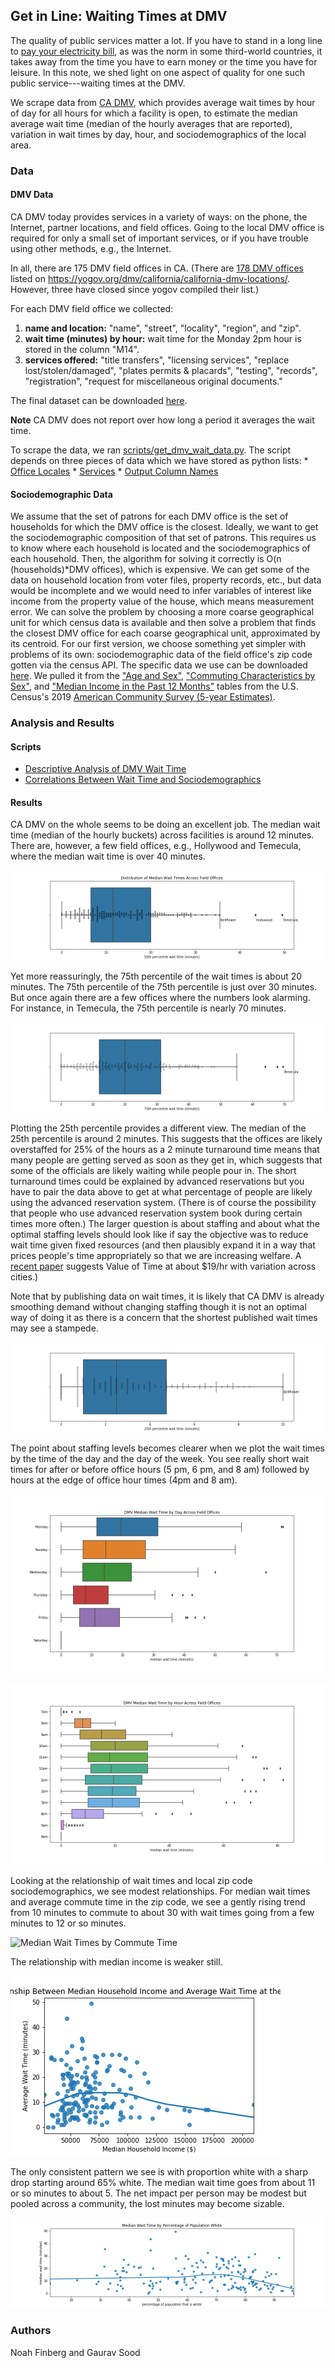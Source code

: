 ## Get in Line: Waiting Times at DMV

The quality of public services matter a lot. If you have to stand in a long line to [pay your electricity bill](https://www.bbc.com/news/world-asia-india-38088385), as was the norm in some third-world countries, it takes away from the time you have to earn money or the time you have for leisure. In this note, we shed light on one aspect of quality for one such public service---waiting times at the DMV.

We scrape data from [CA DMV](https://www.dmv.ca.gov/), which provides average wait times by hour of day for all hours for which a facility is open, to estimate the median average wait time (median of the hourly averages that are reported), variation in wait times by day, hour, and sociodemographics of the local area. 

### Data

#### DMV Data

CA DMV today provides services in a variety of ways: on the phone, the Internet, partner locations, and field offices. Going to the local DMV office is required for only a small set of important services, or if you have trouble using other methods, e.g., the Internet.    

In all, there are 175 DMV field offices in CA. (There are [178 DMV offices](data/yogov_dmv_list.txt) listed on https://yogov.org/dmv/california/california-dmv-locations/. However, three have closed since yogov compiled their list.)

For each DMV field office we collected:

1. **name and location:** "name", "street", "locality", "region", and "zip".
2. **wait time (minutes) by hour:** wait time for the Monday 2pm hour is stored in the column "M14".
3. **services offered:** "title transfers", "licensing services", "replace lost/stolen/damaged", "plates permits & placards", "testing", "records", "registration", "request for miscellaneous original documents."

The final dataset can be downloaded [here](https://github.com/soodoku/wait/blob/master/data/dmv_data_output_12_14_2020.csv). 

**Note** CA DMV does not report over how long a period it averages the wait time. 

To scrape the data, we ran [scripts/get_dmv_wait_data.py](scripts/get_dmv_wait_data.py). The script depends on three pieces of data which we have stored as python lists:
    * [Office Locales](scripts/ca_locales.py)
    * [Services](scripts/services.py)
    * [Output Column Names](scripts/output_columns.py)

#### Sociodemographic Data

We assume that the set of patrons for each DMV office is the set of households for which the DMV office is the closest. Ideally, we want to get the sociodemographic composition of that set of patrons. This requires us to know where each household is located and the sociodemographics of each household. Then, the algorithm for solving it correctly is O(n (households)*DMV offices), which is expensive. We can get some of the data on household location from voter files, property records, etc., but data would be incomplete and we would need to infer variables of interest like income from the property value of the house, which means measurement error. We can solve the problem by choosing a more coarse geographical unit for which census data is available and then solve a problem that finds the closest DMV office for each coarse geographical unit, approximated by its centroid. For our first version, we choose something yet simpler with problems of its own: sociodemographic data of the field office's zip code gotten via the census API. The specific data we use can be downloaded [here](data/ca_census_data/). We pulled it from the ["Age and Sex"](https://data.census.gov/cedsci/table?q=S0101&tid=ACSST5Y2019.S0101), ["Commuting Characteristics by Sex"](https://data.census.gov/cedsci/table?q=S0801&tid=ACSST5Y2019.S0801), and ["Median Income in the Past 12 Months"](https://data.census.gov/cedsci/table?q=S1903&tid=ACSST5Y2019.S1903) tables from the U.S. Census's 2019 [American Community Survey (5-year Estimates)](https://www.census.gov/programs-surveys/acs/about.html).

### Analysis and Results

#### Scripts

* [Descriptive Analysis of DMV Wait Time](DMV.ipynb)
* [Correlations Between Wait Time and Sociodemographics](Sociodem.ipynb)

#### Results

CA DMV on the whole seems to be doing an excellent job. The median wait time (median of the hourly buckets) across facilities is around 12 minutes. There are, however, a few field offices, e.g., Hollywood and Temecula, where the median wait time is over 40 minutes.

![Median Wait Times](figs/dmv_average_wait_by_field_office.png)

Yet more reassuringly, the 75th percentile of the wait times is about 20 minutes. The 75th percentile of the 75th percentile is just over 30 minutes. But once again there are a few offices where the numbers look alarming. For instance, in Temecula, the 75th percentile is nearly 70 minutes.

![75th Percentile Wait Times](figs/dmv_75_percentile_wait_by_field_office.png)

Plotting the 25th percentile provides a different view. The median of the 25th percentile is around 2 minutes. This suggests that the offices are likely overstaffed for 25% of the hours as a 2 minute turnaround time means that many people are getting served as soon as they get in, which suggests that some of the officials are likely waiting while people pour in. The short turnaround times could be explained by advanced reservations but you have to pair the data above to get at what percentage of people are likely using the advanced reservation system. (There is of course the possibility that people who use advanced reservation system book during certain times more often.) The larger question is about staffing and about what the optimal staffing levels should look like if say the objective was to reduce wait time given fixed resources (and then plausibly expand it in a way that prices people's time appropriately so that we are increasing welfare. A [recent paper](http://s3.amazonaws.com/fieldexperiments-papers2/papers/00720.pdf) suggests Value of Time at about $19/hr with variation across cities.) 

Note that by publishing data on wait times, it is likely that CA DMV is already smoothing demand without changing staffing though it is not an optimal way of doing it as there is a concern that the shortest published wait times may see a stampede.

![25th Percentile Wait Times](figs/dmv_25_percentile_wait_by_field_office.png)

The point about staffing levels becomes clearer when we plot the wait times by the time of the day and the day of the week. You see really short wait times for after or before office hours (5 pm, 6 pm, and 8 am) followed by hours at the edge of office hour times (4pm and 8 am).

![Median Wait Times by DoW](figs/dmv_median_wait_time_by_day_by_field_office.png)

![Median Wait Times by ToD](figs/dmv_median_wait_time_by_hour_by_field_office.png)

Looking at the relationship of wait times and local zip code sociodemographics, we see modest relationships. For median wait times and average commute time in the zip code, we see a gently rising trend from 10 minutes to commute to about 30 with wait times going from a few minutes to 12 or so minutes.

![Median Wait Times by Commute Time](figs/loess_median_commute_dmv_avg_wait.png)

The relationship with median income is weaker still. 

![Median Wait Times by Income](figs/loess_median_household_income_dmv_average_wait.png)

The only consistent pattern we see is with proportion white with a sharp drop starting around 65% white. The median wait time goes from about 11 or so minutes to about 5. The net impact per person may be modest but pooled across a community, the lost minutes may become sizable. 

![Median Wait Times by Prop. White](figs/loess_percentage_of_population_white_dmv_average_wait.png)

### Authors 

Noah Finberg and Gaurav Sood

